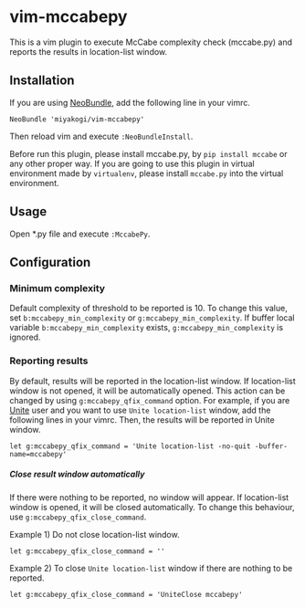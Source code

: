 vim-mccabepy
============

This is a vim plugin to execute McCabe complexity check (mccabe.py) and reports the results in location-list window.

Installation
------------

If you are using [NeoBundle](https://github.com/Shougo/neobundle.vim), add the following line in your vimrc.

```vim
NeoBundle 'miyakogi/vim-mccabepy'
```

Then reload vim and execute `:NeoBundleInstall`.

Before run this plugin, please install mccabe.py, by `pip install mccabe` or any other proper way. If you are going to use this plugin in virtual environment made by `virtualenv`, please install `mccabe.py` into the virtual environment.

Usage
-----

Open \*.py file and execute `:MccabePy`.

Configuration
-------------

### Minimum complexity

Default complexity of threshold to be reported is 10. To change this value, set `b:mccabepy_min_complexity` or `g:mccabepy_min_complexity`. If buffer local variable `b:mccabepy_min_complexity` exists, `g:mccabepy_min_complexity` is ignored.

### Reporting results

By default, results will be reported in the location-list window. If location-list window is not opened, it will be automatically opened. This action can be changed by using `g:mccabepy_qfix_command` option. For example, if you are [Unite](https://github.com/Shougo/unite.vim) user and you want to use `Unite location-list` window, add the following lines in your vimrc. Then, the results will be reported in Unite window.

	let g:mccabepy_qfix_command = 'Unite location-list -no-quit -buffer-name=mccabepy'

##### Close result window automatically

If there were nothing to be reported, no window will appear. If location-list window is opened, it will be closed automatically. To change this behaviour, use `g:mccabepy_qfix_close_command`.

Example 1) Do not close location-list window.

	let g:mccabepy_qfix_close_command = ''

Example 2) To close `Unite location-list` window if there are nothing to be reported.

	let g:mccabepy_qfix_close_command = 'UniteClose mccabepy'
